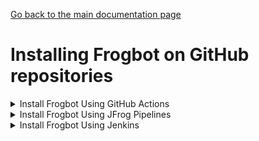 [Go back to the main documentation page](https://github.com/jfrog/frogbot)

# Installing Frogbot on GitHub repositories

   <details>
      <summary>Install Frogbot Using GitHub Actions</summary>

   - Make sure you have the connection details of your JFrog environment.

   - Go to your **Frogbot Management Repository** settings page and save the JFrog connection details as repository secrets with the following names - **JF_URL**, **JF_USER**, and **JF_PASSWORD**

   > **_NOTE:_** You can also use **JF_XRAY_URL** and **JF_ARTIFACTORY_URL** instead of **JF_URL**, and **JF_ACCESS_TOKEN**
   > instead of **JF_USER** and **JF_PASSWORD**

   ![](../images/github-repository-secrets.png)

   - Check the Allow GitHub Actions to create and approve pull requests check box.

   ![](../images/github-pr-permissions.png)

   - Create a new [GitHub environment](https://docs.github.com/en/actions/deployment/targeting-different-environments/using-environments-for-deployment#creating-an-environment)
   called **frogbot** and add people or public teams as reviewers. The chosen reviewers can trigger Frogbot scans on pull requests.

   ![](../images/github-environment.png)

   - Use our [GitHub Actions templates](templates/github-actions/README.md#frogbot-gitHub-actions-templates) to add Frogbot workflows to your project.

   - Push the workflow files to the **.github/workflows** directory in the root of your **Frogbot Management Repository**.
   </details>

   <details>
      <summary>Install Frogbot Using JFrog Pipelines</summary>

   | Important: Using Frogbot with JFrog Pipelines isn't recommended for open source projects. Read more about it in the [Security note for pull requests scanning](../README.md#-security-note-for-pull-requests-scanning) section. |
   | -------------------------------------------------------------------------------------------------------------------------------------------------------------------------------------------------------------------- |

   - Make sure you have the connection details of your JFrog environment.

   - Save the JFrog connection details as a [JFrog Platform Access Token Integration](https://www.jfrog.com/confluence/display/JFROG/JFrog+Platform+Access+Token+Integration)
   named **jfrogPlatform**.

   - Save your GitHub access token in a [GitHub Integration](https://www.jfrog.com/confluence/display/JFROG/GitHub+Enterprise+Integration) named
   **gitIntegration**.

   - Create a **pipelines.yml** file using one of the available [templates](templates/jfrog-pipelines) and push the file to your Frogbot Management Git repository under a directory named `.jfrog-pipelines`.

   - In the **pipelines.yml**, make sure to set values for all the mandatory variables.

   - In the **pipelines.yml**, if you're using a Windows agent, modify the code inside the onExecute sections as described in the template comments.

   **Important**
    - Make sure all the build tools used to build the project are installed on the build agent.

   </details>

   <details>
     <summary>Install Frogbot Using Jenkins</summary>

   | Important: Using Frogbot with JFrog Pipelines isn't recommended for open source projects. Read more about it in the [Security note for pull requests scanning](../README.md#-security-note-for-pull-requests-scanning) section. |
   | -------------------------------------------------------------------------------------------------------------------------------------------------------------------------------------------------------------------- |

   - Make sure you have the connection details of your JFrog environment.

   - Save the JFrog connection details as Credentials in Jenkins with the following Credential IDs: **JF_URL**,
   **JF_USER** and **JF_PASSWORD** (You can also use **JF_XRAY_URL** and **JF_ARTIFACTORY_URL** instead of **JF_URL**
   and **JF_ACCESS_TOKEN** instead of **JF_USER** and **JF_PASSWORD**).

   - Save your GitHub access token as a Credential in Jenkins with the `FROGBOT_GIT_TOKEN` Credential ID.

- Create a Jenkinsfile with the below template content under the root of your **Frogbot Management Repository**.
   <details>
          <summary>Template</summary>

   ```groovy
   // Run the job every 5 minutes 
   CRON_SETTINGS = '''*/5 * * * *'''
   pipeline {
       agent any
       triggers {
           cron(CRON_SETTINGS)
       }
       environment {   
           // [Mandatory]
           // JFrog platform URL (This functionality requires version 3.29.0 or above of Xray)
           JF_URL = credentials("JF_URL")
   
           // [Mandatory if JF_USER and JF_PASSWORD are not provided]
           // JFrog access token with 'read' permissions for Xray
           JF_ACCESS_TOKEN= credentials("JF_ACCESS_TOKEN")
   
           // [Mandatory if JF_ACCESS_TOKEN is not provided]
           // JFrog user and password with 'read' permissions for Xray
           // JF_USER = credentials("JF_USER")
           // JF_PASSWORD = credentials("JF_PASSWORD")
   
           // [Mandatory]
           // GitHub enterprise server access token with the following permissions:
           // Read and Write access to code, pull requests, security events, and workflows
           JF_GIT_TOKEN = credentials("FROGBOT_GIT_TOKEN")
           JF_GIT_PROVIDER = "github"
   
           // [Mandatory]
           // GitHub enterprise server organization namespace
           JF_GIT_OWNER = ""
   
           // [Mandatory]
           // API endpoint to GitHub enterprise server
           JF_GIT_API_ENDPOINT = ""
              
           // [Optional]
           // If the machine that runs Frogbot has no access to the internet, set the name of a remote repository 
           // in Artifactory, which proxies https://releases.jfrog.io/artifactory
           // The 'frogbot' executable and other tools it needs will be downloaded through this repository.
           // JF_RELEASES_REPO= ""


       

           //////////////////////////////////////////////////////////////////////////
           //   If your project uses a 'frogbot-config.yml' file, you can define   //
           //   the following variables inside the file, instead of here.          //
           //////////////////////////////////////////////////////////////////////////

           // [Mandatory if the two conditions below are met]
           // 1. The project uses npm, yarn 2, NuGet or .NET to download its dependencies
           // 2. The `installCommand` variable isn't set in your frogbot-config.yml file.
           //
           // The command that installs the project dependencies (e.g "npm i", "nuget restore" or "dotnet restore")
           JF_INSTALL_DEPS_CMD = ""

           // [Optional, default: "."]
           // Relative path to the root of the project in the Git repository
           // JF_WORKING_DIR= path/to/project/dir
            
           // [Optional]
           // Xray Watches. Learn more about them here: https://www.jfrog.com/confluence/display/JFROG/Configuring+Xray+Watches
           // JF_WATCHES= <watch-1>,<watch-2>...<watch-n>
            
           // [Optional]
           // JFrog project. Learn more about it here: https://www.jfrog.com/confluence/display/JFROG/Projects
           // JF_PROJECT= <project-key>
            
           // [Optional, default: "FALSE"]
           // Displays all existing vulnerabilities, including the ones that were added by the pull request.
           // JF_INCLUDE_ALL_VULNERABILITIES= "TRUE"
            
           // [Optional, default: "TRUE"]
           // Fails the Frogbot task if any security issue is found.
           // JF_FAIL= "FALSE"
  
           // [Optional, default: "TRUE"]
           // Relative path to a Pip requirements.txt file. If not set, the python project's dependencies are determined and scanned using the project setup.py file.
           // JF_REQUIREMENTS_FILE= ""
  
           // [Optional, Default: "TRUE"]
           // Use Gradle wrapper.
           // JF_USE_WRAPPER= "FALSE"

           // [Optional]
           // Frogbot will download the project dependencies if they're not cached locally. To download the
           // dependencies from a virtual repository in Artifactory, set the name of of the repository. There's no
           // need to set this value, if it is set in the frogbot-config.yml file.
           // JF_DEPS_REPO= ""
       }
       stages {
                stage('Download Frogbot') {
                    steps {
                        // For Linux / MacOS runner:
                        sh """ curl -fLg "https://releases.jfrog.io/artifactory/frogbot/v2/[RELEASE]/getFrogbot.sh" | sh"""
                        // For Windows runner:
                        // powershell """iwr https://releases.jfrog.io/artifactory/frogbot/v2/[RELEASE]/frogbot-windows-amd64/frogbot.exe -OutFile .\frogbot.exe"""
                    }
                }
                stage('Scan Pull Requests') {
                    steps {
                        sh "./frogbot scan-pull-requests"
                        // For Windows runner:
                        // powershell """.\frogbot.exe scan-pull-requests"""
                    }
                }
                stage('Scan and Fix Repos') {
                     steps {
                         sh "./frogbot scan-and-fix-repos"
                         // For Windows runner:
                         // powershell """.\frogbot.exe scan-and-fix-repos"""
                     }    
                }    
            }
        }
   ```
   </details>

- In the Jenkinsfile, set the values of all the mandatory variables.

- In the Jenkinsfile, modify the code inside the `Download Frogbot`, `Scan Pull Requests` and `Scan and Fix Repos` according to the Jenkins agent operating system.

- Create a job in Jenkins pointing to the Jenkinsfile in your **Frogbot Management Repository**.

**Important**
- Make sure that either **JF_USER** and **JF_PASSWORD** or **JF_ACCESS_TOKEN** are set in the Jenkinsfile, but not both. 
- Make sure all the build tools used to build the project are installed on the Jenkins agent.

</details>

